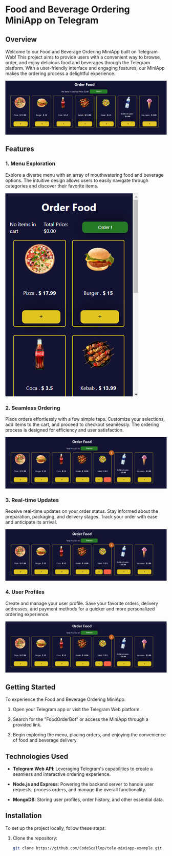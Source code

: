 # Food and Beverage Ordering MiniApp on Telegram

## Overview

Welcome to our Food and Beverage Ordering MiniApp built on Telegram Web! This project aims to provide users with a convenient way to browse, order, and enjoy delicious food and beverages through the Telegram platform. With a user-friendly interface and engaging features, our MiniApp makes the ordering process a delightful experience.

![Food and Beverage Icon](./b.png)

## Features

### 1. Menu Exploration

Explore a diverse menu with an array of mouthwatering food and beverage options. The intuitive design allows users to easily navigate through categories and discover their favorite items.

![Menu Exploration](./a.png)

### 2. Seamless Ordering

Place orders effortlessly with a few simple taps. Customize your selections, add items to the cart, and proceed to checkout seamlessly. The ordering process is designed for efficiency and user satisfaction.

![Seamless Ordering](./c.png)

### 3. Real-time Updates

Receive real-time updates on your order status. Stay informed about the preparation, packaging, and delivery stages. Track your order with ease and anticipate its arrival.

![Seamless Ordering](./c.png)

### 4. User Profiles

Create and manage your user profile. Save your favorite orders, delivery addresses, and payment methods for a quicker and more personalized ordering experience.

![Seamless Ordering](./c.png)

## Getting Started

To experience the Food and Beverage Ordering MiniApp:

1. Open your Telegram app or visit the Telegram Web platform.

2. Search for the "FoodOrderBot" or access the MiniApp through a provided link.

3. Begin exploring the menu, placing orders, and enjoying the convenience of food and beverage delivery.

## Technologies Used

- **Telegram Web API**: Leveraging Telegram's capabilities to create a seamless and interactive ordering experience.
  
- **Node.js and Express**: Powering the backend server to handle user requests, process orders, and manage the overall functionality.

- **MongoDB**: Storing user profiles, order history, and other essential data.

## Installation

To set up the project locally, follow these steps:

1. Clone the repository:

   ```bash
   git clone https://github.com/CodeScallop/tele-miniapp-example.git
